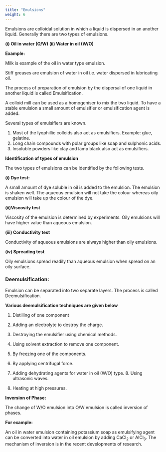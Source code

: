 ```yaml
---
title: "Emulsions"
weight: 6
---
```


Emulsions are colloidal solution in which a liquid is dispersed in an another liquid. Generally there are two types of emulsions.

**(i) Oil in water (O/W) (ii) Water in oil (W/O)**

**Example:**

Milk is example of the oil in water type emulsion.

Stiff greases are emulsion of water in oil i.e. water dispersed in lubricating oil.

The process of preparation of emulsion by the dispersal of one liquid in another liquid is called Emulsification.

A colloid mill can be used as a homogeniser to mix the two liquid. To have a stable emulsion a small amount of emulsifier or emulsification agent is added.

Several types of emulsifiers are known.

1. Most of the lyophillic colloids also act as emulsifiers. Example: glue, gelatine.
2. Long chain compounds with polar groups like soap and sulphonic acids.
3. Insoluble powders like clay and lamp black also act as emulsifiers.

**Identification of types of emulsion**

The two types of emulsions can be identified by the following tests.

**(i) Dye test:**

A small amount of dye soluble in oil is added to the emulsion. The emulsion is shaken well. The aqueous emulsion will not take the colour whereas oily emulsion will take up the colour of the dye.

**(ii)Viscosity test**

Viscosity of the emulsion is determined by experiments. Oily emulsions will have higher value than aqueous emulsion.

**(iii) Conductivity test**

Conductivity of aqueous emulsions are always higher than oily emulsions.

**(iv) Spreading test**

Oily emulsions spread readily than aqueous emulsion when spread on an oily surface.

### Deemulsification:

Emulsion can be separated into two separate layers. The process is called Deemulsification.

**Various deemulsification techniques are given below**

1. Distilling of one component

2. Adding an electrolyte to destroy the charge.

3. Destroying the emulsifier using chemical methods.

4. Using solvent extraction to remove one component.

5. By freezing one of the components.

6. By applying centrifugal force.

7. Adding dehydrating agents for water in oil (W/O) type. 8. Using ultrasonic waves.

9. Heating at high pressures.

**Inversion of Phase:**

The change of W/O emulsion into O/W emulsion is called inversion of phases.

**For example:**

An oil in water emulsion containing potassium soap as emulsifying agent can be converted into water in oil emulsion by adding CaCl<sub>2</sub> or AlCl<sub>3</sub>. The mechanism of inversion is in the recent developments of research.

